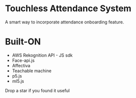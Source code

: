 # Touchless Attendance System

A smart way to incorporate attendance onboarding feature.

# Built-ON

* AWS Rekognition API - JS sdk
* Face-api.js
* Affectiva
* Teachable machine
* p5.js
* ml5.js

Drop a star if you found it useful